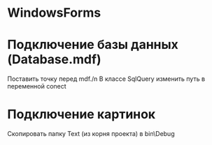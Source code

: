 # WindowsForms

# Подключение базы данных (Database.mdf)
Поставить точку перед mdf./n
В классе SqlQuery изменить путь в переменной conect

# Подключение картинок
Скопировать папку Text (из корня проекта) в bin\Debug

